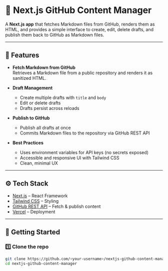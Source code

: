 # 📌 Next.js GitHub Content Manager

A **Next.js app** that fetches Markdown files from GitHub, renders them as HTML, and provides a simple interface to create, edit, delete drafts, and publish them back to GitHub as Markdown files.

---

## 🎯 Features

- **Fetch Markdown from GitHub**  
  Retrieves a Markdown file from a public repository and renders it as sanitized HTML.

- **Draft Management**  
  - Create multiple drafts with `title` and `body`  
  - Edit or delete drafts  
  - Drafts persist across reloads

- **Publish to GitHub**  
  - Publish all drafts at once  
  - Commits Markdown files to the repository via GitHub REST API

- **Best Practices**  
  - Uses environment variables for API keys (no secrets exposed)  
  - Accessible and responsive UI with Tailwind CSS  
  - Clean, minimal UX  

---

## ⚙️ Tech Stack

- [Next.js](https://nextjs.org/) – React Framework  
- [Tailwind CSS](https://tailwindcss.com/) – Styling  
- [GitHub REST API](https://docs.github.com/en/rest) – Fetch & publish content  
- [Vercel](https://vercel.com/) – Deployment  

---

## 🚀 Getting Started

### 1️⃣ Clone the repo
```bash
git clone https://github.com/<your-username>/nextjs-github-content-manager.git
cd nextjs-github-content-manager
